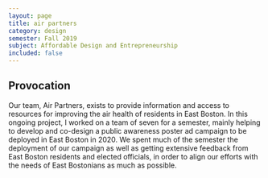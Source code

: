 ```yaml
---
layout: page
title: air partners 
category: design
semester: Fall 2019
subject: Affordable Design and Entrepreneurship
included: false
---
```


## Provocation

Our team, Air Partners, exists to provide information and access to resources for improving the air health of residents in East Boston. In this ongoing project, I worked on a team of seven for a semester, mainly helping to develop and co-design a public awareness poster ad campaign to be deployed in East Boston in 2020. We spent much of the semester the deployment of our campaign as well as getting extensive feedback from East Boston residents and elected officials, in order to align our efforts with the needs of East Bostonians as much as possible. 
